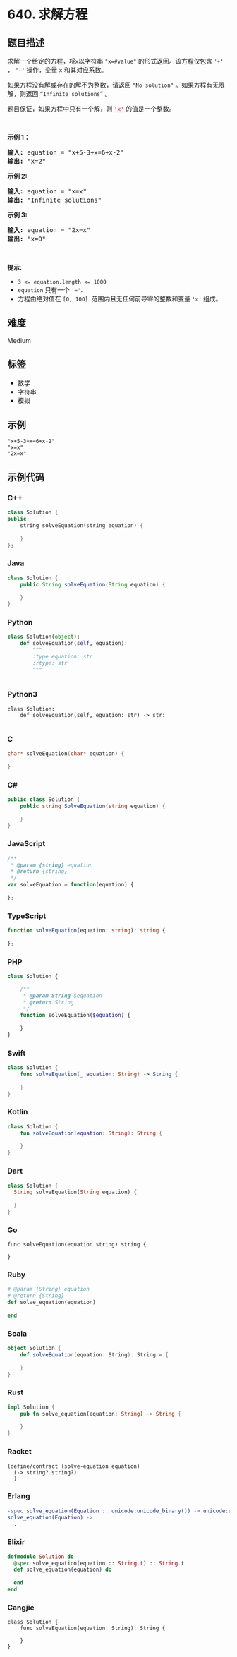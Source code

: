 # 640. 求解方程

## 题目描述

<p>求解一个给定的方程，将<code>x</code>以字符串 <code>"x=#value"</code>&nbsp;的形式返回。该方程仅包含 <code>'+'</code> ， <code>'-'</code> 操作，变量&nbsp;<code>x</code>&nbsp;和其对应系数。</p>

<p>如果方程没有解或存在的解不为整数，请返回&nbsp;<code>"No solution"</code>&nbsp;。如果方程有无限解，则返回 <code>“Infinite solutions”</code> 。</p>

<p>题目保证，如果方程中只有一个解，则 <font color="#c7254e"><font face="Menlo, Monaco, Consolas, Courier New, monospace"><span style="font-size:12.6px"><span style="background-color:#f9f2f4">'x'</span></span></font></font> 的值是一个整数。</p>

<p>&nbsp;</p>

<p><strong>示例 1：</strong></p>

<pre>
<strong>输入:</strong> equation = "x+5-3+x=6+x-2"
<strong>输出:</strong> "x=2"
</pre>

<p><strong>示例 2:</strong></p>

<pre>
<strong>输入:</strong> equation = "x=x"
<strong>输出:</strong> "Infinite solutions"
</pre>

<p><strong>示例 3:</strong></p>

<pre>
<strong>输入:</strong> equation = "2x=x"
<strong>输出:</strong> "x=0"
</pre>

<p>&nbsp;</p>

<p><strong>提示:</strong></p>

<ul>
	<li><code>3 &lt;= equation.length &lt;= 1000</code></li>
	<li><code>equation</code>&nbsp;只有一个&nbsp;<code>'='</code>.&nbsp;</li>
	<li>方程由绝对值在&nbsp;<code>[0, 100]</code>&nbsp; 范围内且无任何前导零的整数和变量 <code>'x'</code>&nbsp;组成。<span style="display:block"><span style="height:0px"><span style="position:absolute">​​​</span></span></span></li>
</ul>


## 难度

Medium

## 标签

- 数学
- 字符串
- 模拟

## 示例

```
"x+5-3+x=6+x-2"
"x=x"
"2x=x"
```

## 示例代码

### C++

```cpp
class Solution {
public:
    string solveEquation(string equation) {
        
    }
};
```

### Java

```java
class Solution {
    public String solveEquation(String equation) {
        
    }
}
```

### Python

```python
class Solution(object):
    def solveEquation(self, equation):
        """
        :type equation: str
        :rtype: str
        """
        
```

### Python3

```python3
class Solution:
    def solveEquation(self, equation: str) -> str:
        
```

### C

```c
char* solveEquation(char* equation) {
    
}
```

### C#

```csharp
public class Solution {
    public string SolveEquation(string equation) {
        
    }
}
```

### JavaScript

```javascript
/**
 * @param {string} equation
 * @return {string}
 */
var solveEquation = function(equation) {
    
};
```

### TypeScript

```typescript
function solveEquation(equation: string): string {
    
};
```

### PHP

```php
class Solution {

    /**
     * @param String $equation
     * @return String
     */
    function solveEquation($equation) {
        
    }
}
```

### Swift

```swift
class Solution {
    func solveEquation(_ equation: String) -> String {
        
    }
}
```

### Kotlin

```kotlin
class Solution {
    fun solveEquation(equation: String): String {
        
    }
}
```

### Dart

```dart
class Solution {
  String solveEquation(String equation) {
    
  }
}
```

### Go

```golang
func solveEquation(equation string) string {
    
}
```

### Ruby

```ruby
# @param {String} equation
# @return {String}
def solve_equation(equation)
    
end
```

### Scala

```scala
object Solution {
    def solveEquation(equation: String): String = {
        
    }
}
```

### Rust

```rust
impl Solution {
    pub fn solve_equation(equation: String) -> String {
        
    }
}
```

### Racket

```racket
(define/contract (solve-equation equation)
  (-> string? string?)
  )
```

### Erlang

```erlang
-spec solve_equation(Equation :: unicode:unicode_binary()) -> unicode:unicode_binary().
solve_equation(Equation) ->
  .
```

### Elixir

```elixir
defmodule Solution do
  @spec solve_equation(equation :: String.t) :: String.t
  def solve_equation(equation) do
    
  end
end
```

### Cangjie

```cangjie
class Solution {
    func solveEquation(equation: String): String {

    }
}
```

